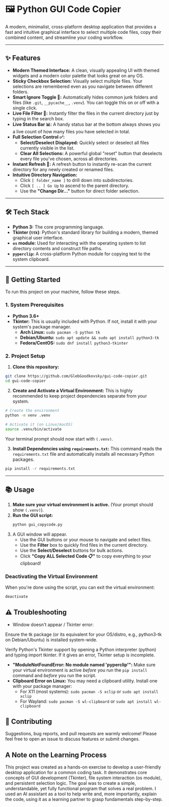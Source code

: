 # 🖼️ Python GUI Code Copier

A modern, minimalist, cross-platform desktop application that provides a fast and intuitive graphical interface to select multiple code files, copy their combined content, and streamline your coding workflow.

---

## ✨ Features

-   **Modern Themed Interface:** A clean, visually appealing UI with themed widgets and a modern color palette that looks great on any OS.
-   **Sticky Checkbox Selection:** Visually select multiple files. Your selections are remembered even as you navigate between different folders.
-   **Smart Ignore Toggle 🙈:** Automatically hides common junk folders and files (like `.git`, `__pycache__`, `.venv`). You can toggle this on or off with a single click.
-   **Live File Filter 🔎:** Instantly filter the files in the current directory just by typing in the search box.
-   **Live Status Bar 📊:** A handy status bar at the bottom always shows you a live count of how many files you have selected in total.
-   **Full Selection Control ✅:**
    *   **Select/Deselect Displayed:** Quickly select or deselect all files currently visible in the list.
    *   **Clear All Selections:** A powerful global "reset" button that deselects every file you've chosen, across all directories.
-   **Instant Refresh 🔄:** A refresh button to instantly re-scan the current directory for any newly created or renamed files.
-   **Intuitive Directory Navigation:**
    *   Click `[ folder_name ]` to drill down into subdirectories.
    *   Click `[ .. ] Go Up` to ascend to the parent directory.
    *   Use the **"Change Dir..."** button for direct folder selection.

---

## 🛠️ Tech Stack

-   **Python 3:** The core programming language.
-   **Tkinter (`ttk`)**: Python's standard library for building a modern, themed graphical user interface.
-   **`os` module:** Used for interacting with the operating system to list directory contents and construct file paths.
-   **`pyperclip`:** A cross-platform Python module for copying text to the system clipboard.

---
## 🚀 Getting Started

To run this project on your machine, follow these steps.

### 1. System Prerequisites

-   **Python 3.6+**
-   **Tkinter:** This is usually included with Python. If not, install it with your system's package manager.
    -   **Arch Linux:** `sudo pacman -S python tk`
    -   **Debian/Ubuntu:** `sudo apt update && sudo apt install python3-tk`
    -   **Fedora/CentOS:** `sudo dnf install python3-tkinter`

### 2. Project Setup

1.  **Clone this repository:**
```bash
git clone https://github.com/GlebGoodkovsky/gui-code-copier.git
cd gui-code-copier
```

2.  **Create and Activate a Virtual Environment:** This is highly recommended to keep project dependencies separate from your system.
```bash
# Create the environment
python -m venv .venv
    
# Activate it (on Linux/macOS)
source .venv/bin/activate
```

Your terminal prompt should now start with `(.venv)`.

3.  **Install Dependencies using `requirements.txt`:** This command reads the `requirements.txt` file and automatically installs all necessary Python packages.
```bash
pip install -r requirements.txt
```

---

## 📚 Usage

1.  **Make sure your virtual environment is active.** (Your prompt should show `(.venv)`).
2.  **Run the GUI script:**
    ```bash
    python gui_copycode.py
    ```
3.  A GUI window will appear.
    *   Use the GUI buttons or your mouse to navigate and select files.
    *   Use the **Filter** box to quickly find files in the current directory.
    *   Use the **Select/Deselect** buttons for bulk actions.
    *   Click **"Copy ALL Selected Code 📋"** to copy everything to your clipboard!

### Deactivating the Virtual Environment

When you're done using the script, you can exit the virtual environment:
```bash
deactivate
```

## ⚠️ Troubleshooting

- Window doesn't appear / Tkinter error:

Ensure the tk package (or its equivalent for your OS/distro, e.g., python3-tk on Debian/Ubuntu) is installed system-wide.

Verify Python's Tkinter support by opening a Python interpreter (python) and typing import tkinter. If it gives an error, Tkinter setup is incomplete.

-   **"ModuleNotFoundError: No module named 'pyperclip'":** Make sure your virtual environment is active *before* you run the `pip install` command and *before* you run the script.
-   **Clipboard Error on Linux:** You may need a clipboard utility. Install one with your package manager:
    -   For X11 (most systems): `sudo pacman -S xclip` or `sudo apt install xclip`
    -   For Wayland: `sudo pacman -S wl-clipboard` or `sudo apt install wl-clipboard`

## 🤝 Contributing

Suggestions, bug reports, and pull requests are warmly welcome! Please feel free to open an issue to discuss features or submit changes.

## A Note on the Learning Process

This project was created as a hands-on exercise to develop a user-friendly desktop application for a common coding task. It demonstrates core concepts of GUI development (Tkinter), file system interaction (os module), and persistent selection logic. The goal was to create a simple, understandable, yet fully functional program that solves a real problem. I used an AI assistant as a tool to help write and, more importantly, explain the code, using it as a learning partner to grasp fundamentals step-by-step.
